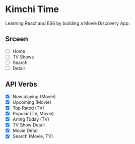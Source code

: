 # Kimchi Time

Learning React and ES6 by building a Movie Discovery App.

## Srceen

- [ ] Home
- [ ] TV Shows
- [ ] Search
- [ ] Detail

## API Verbs

- [x] Now playing (Movie)
- [x] Upcoming (Movie)
- [x] Top Rated (TV)
- [x] Popular (TV, Movie)
- [x] Ariing Today (TV)
- [x] TV Show Detail
- [x] Movie Detail
- [x] Search (Movie, TV)
